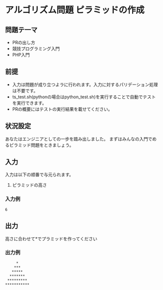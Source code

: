 # アルゴリズム問題 ピラミッドの作成
## 問題テ一マ
- PRの出し方
- 競技プログラミング入門
- PHP入門

## 前提

- 入力は問題が成り立つよラに行われます。入力に対するパリデーション処理は不要です。
- ts_test.sh(pythonの場合はpython_test.sh)を実行することで自動でテストを実行できます。
- PRの概要にはテストの実行結果を載せてください。

## 状況設定
あなたはエンジニアとしての一步を踏み出しました。
まずはみんなの入門でめるピラミッド問題をときましょう。

## 入力
入力は以下の顺番で与元られます。

1. ピラミッドの高さ

### 入力例

```
6
```

## 出力
高さに合わせて*でプラミッドを作ってください

### 出力例

```
     *
    ***
   *****
  *******
 *********
***********
```
